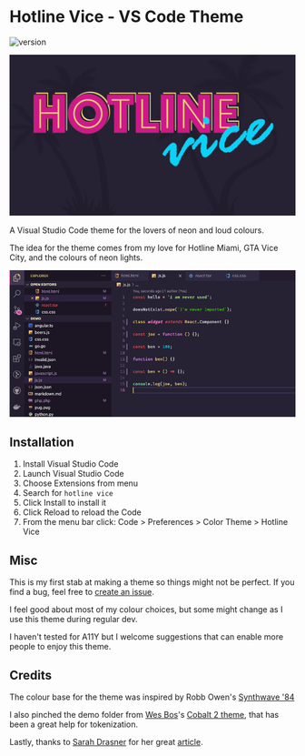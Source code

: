 # Hotline Vice - VS Code Theme

![version](https://vsmarketplacebadge.apphb.com/version/BenSzabo.hotline-vice.svg)

![banner](media/banner.png)

A Visual Studio Code theme for the lovers of neon and loud colours.

The idea for the theme comes from my love for Hotline Miami, GTA Vice City, and the colours of neon lights.

![preview screen](media/preview.png)

## Installation

1. Install Visual Studio Code
1. Launch Visual Studio Code
1. Choose Extensions from menu
1. Search for `hotline vice`
1. Click Install to install it
1. Click Reload to reload the Code
1. From the menu bar click: Code > Preferences > Color Theme > Hotline Vice

## Misc

This is my first stab at making a theme so things might not be perfect. If you find a bug, feel free to [create an issue](https://github.com/b3nk3/hotline-vice-vscode-theme/issues).

I feel good about most of my colour choices, but some might change as I use this theme during regular dev.

I haven't tested for A11Y but I welcome suggestions that can enable more people to enjoy this theme.

## Credits

The colour base for the theme was inspired by Robb Owen's [Synthwave '84](https://marketplace.visualstudio.com/items?itemName=RobbOwen.synthwave-vscode)

I also pinched the demo folder from [Wes Bos](https://twitter.com/wesbos)'s [Cobalt 2 theme](https://github.com/wesbos/cobalt2-vscode), that has been a great help for tokenization.

Lastly, thanks to [Sarah Drasner](https://twitter.com/sarah_edo) for her great [article](https://css-tricks.com/creating-a-vs-code-theme/).
